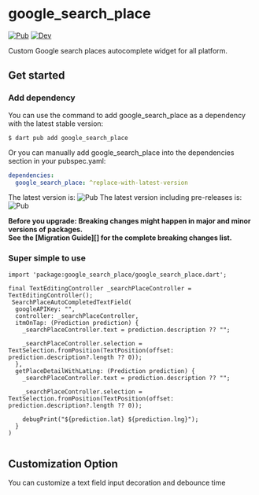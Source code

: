 # google_search_place

[![Pub](https://img.shields.io/pub/v/google_search_place.svg)](https://pub.dev/packages/google_search_place)
[![Dev](https://img.shields.io/pub/v/google_search_place.svg?label=dev&include_prereleases)](https://pub.dev/packages/google_search_place)

Custom Google search places autocomplete widget for all platform.

## Get started

### Add dependency

You can use the command to add google_search_place as a dependency with the latest stable version:

```console
$ dart pub add google_search_place
```

Or you can manually add google_search_place into the dependencies section in your pubspec.yaml:

```yaml
dependencies:
  google_search_place: ^replace-with-latest-version
```

The latest version is: ![Pub](https://img.shields.io/pub/v/google_search_place.svg)
The latest version including pre-releases is: ![Pub](https://img.shields.io/pub/v/google_search_place?include_prereleases)

**Before you upgrade: Breaking changes might happen in major and minor versions of packages.<br/>
See the [Migration Guide][] for the complete breaking changes list.**

### Super simple to use

```
import 'package:google_search_place/google_search_place.dart';

final TextEditingController _searchPlaceController = TextEditingController();
 SearchPlaceAutoCompletedTextField(
  googleAPIKey: "",
  controller: _searchPlaceController,
  itmOnTap: (Prediction prediction) {
    _searchPlaceController.text = prediction.description ?? "";

    _searchPlaceController.selection = TextSelection.fromPosition(TextPosition(offset: prediction.description?.length ?? 0));
  },
  getPlaceDetailWithLatLng: (Prediction prediction) {
    _searchPlaceController.text = prediction.description ?? "";

    _searchPlaceController.selection = TextSelection.fromPosition(TextPosition(offset: prediction.description?.length ?? 0));

    debugPrint("${prediction.lat} ${prediction.lng}");
  }
)
    
```

## Customization Option

You can customize a text field input decoration and debounce time
 